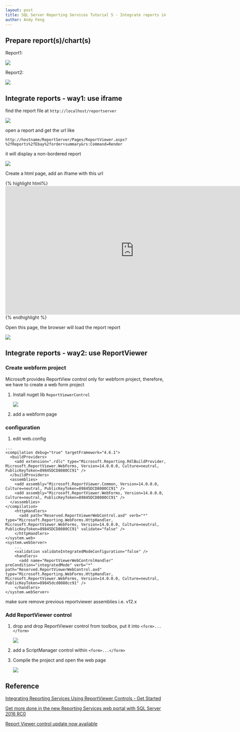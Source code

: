 ```yaml
---
layout: post
title: SQL Server Reporting Services Tutorial 5 - Integrate reports in web page
author: Andy Feng
---
```


## Prepare report(s)/chart(s) ##

Report1: 

![](/images/posts/20170818-ssrs-report-1.png)

Report2: 

![](/images/posts/20170818-ssrs-report-2.png)

## Integrate reports - way1: use iframe ##

find the report file at `http://localhost/reportserver`

![](/images/posts/20170818-ssrs-reportserver.png)

open a report and get the url like 

`http://hostname/ReportServer/Pages/ReportViewer.aspx?%2fReports%2fEbay%2forder+summary&rs:Command=Render`

it will display a non-bordered report

![](/images/posts/20170818-ssrs-report-3.png)

Create a html page, add an iframe with this url

{% highlight html%}
	<!DOCTYPE html>
	<html>
	<head>
	    <title></title>
		<meta charset="utf-8" /> 
	</head>
	<body>
	<iframe src="http://hostname/ReportServer/Pages/ReportViewer.aspx?%2fReports%2fEbay%2forder+summary&rs:Command=Render" width="800" height="400" frameborder="0"></iframe>
	</body>
	</html>
{% endhighlight %}

Open this page, the browser will load the report report

![](/images/posts/20170818-ssrs-report-4.png)

## Integrate reports - way2: use ReportViewer ##

### Create webform project ###

Microsoft provides ReportView control only for webform project, therefore, we have to create a web form project

1. Install nuget lib `ReportViewerControl`

	![](/images/posts/20170818-ssrs-webform-2.png)

1. add a webform page

### configuration ###

1. edit web.config

>
	...
	<compilation debug="true" targetFramework="4.6.1">
      <buildProviders>
        <add extension=".rdlc" type="Microsoft.Reporting.RdlBuildProvider, Microsoft.ReportViewer.WebForms, Version=14.0.0.0, Culture=neutral, PublicKeyToken=89845DCD8080CC91" />
      </buildProviders>
      <assemblies>
        <add assembly="Microsoft.ReportViewer.Common, Version=14.0.0.0, Culture=neutral, PublicKeyToken=89845DCD8080CC91" />
        <add assembly="Microsoft.ReportViewer.WebForms, Version=14.0.0.0, Culture=neutral, PublicKeyToken=89845DCD8080CC91" />
      </assemblies>
    </compilation>
	 	<httpHandlers>
	      <add path="Reserved.ReportViewerWebControl.axd" verb="*" type="Microsoft.Reporting.WebForms.HttpHandler, Microsoft.ReportViewer.WebForms, Version=14.0.0.0, Culture=neutral, PublicKeyToken=89845DCD8080CC91" validate="false" />
	    </httpHandlers>
	</system.web>
	<system.webServer>
	    ...
	    <validation validateIntegratedModeConfiguration="false" />
	    <handlers>
	      <add name="ReportViewerWebControlHandler" preCondition="integratedMode" verb="*" path="Reserved.ReportViewerWebControl.axd" type="Microsoft.Reporting.WebForms.HttpHandler, Microsoft.ReportViewer.WebForms, Version=14.0.0.0, Culture=neutral, PublicKeyToken=89845dcd8080cc91" />
    	</handlers>
  	</system.webServer>
>

make sure remove previous reportviewer assemblies i.e. v12.x

### Add ReportViewer control ###

1. drop and drop ReportViewer control from toolbox, put it into `<form>...</form>`

	![](/images/posts/20170818-ssrs-webform-1.png)

1. add a ScriptManager control within `<form>...</form>`

1. Compile the project and open the web page

	![](/images/posts/20170818-ssrs-webform-3.png)

## Reference ##

[Integrating Reporting Services Using ReportViewer Controls - Get Started](https://docs.microsoft.com/en-us/sql/reporting-services/application-integration/integrating-reporting-services-using-reportviewer-controls-get-started)

[Get more done in the new Reporting Services web portal with SQL Server 2016 RC0](https://blogs.msdn.microsoft.com/sqlrsteamblog/2016/03/07/get-more-done-in-the-new-reporting-services-web-portal-with-sql-server-2016-rc0/)

[Report Viewer control update now available](https://blogs.msdn.microsoft.com/sqlrsteamblog/2016/11/30/report-viewer-2016-control-update-now-available/)

